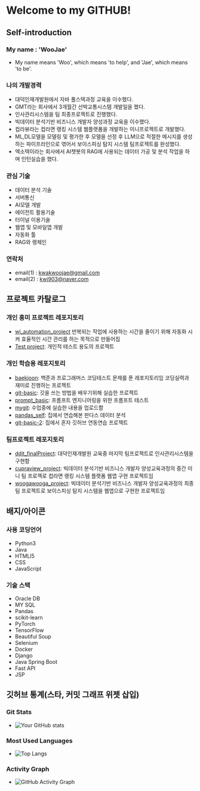 # Welcome to my GITHUB!

## Self-introduction

### My name : 'WooJae'
- My name means 'Woo', which means 'to help', and 'Jae', which means 'to be'.

### 나의 개발경력
- 대덕인재개발원에서 자바 풀스텍과정 교육을 이수했다.
- GMT라는 회사에서 3개월간 선박교통시스템 개발일을 했다.
- 인사관리시스템을 팀 최종프로젝트로 진행했다.
- 빅데이터 분석기반 비즈니스 개발자 양성과정 교육을 이수했다.
- 컵라뷰라는 컵라면 랭킹 시스템 웹플랫폼을 개발하는 미니프로젝트로 개발했다.
- ML,DL모델을 모델링 및 평가한 후 모델을 선정 후 LLM으로 적절한 메시지를 생성하는 파이프라인으로 엮어서 보이스피싱 탐지 시스템 팀프로젝트를 완성했다. 
- 엑소텍이라는 회사에서 AI챗봇의 RAG에 사용되는 데이터 가공 및 분석 작업을 하며 인턴실습을 했다.

### 관심 기술
- 데이터 분석 기술
- 서버통신
- AI모델 개발
- 에이전트 활용기술
- 터이널 이용기술
- 웹앱 및 모바일앱 개발
- 자동화 툴
- RAG와 랭체인

### 연락처
- email(1) : kwakwoojae@gmail.com
- email(2) : kwj903@naver.com

## 프로젝트 카탈로그

### 개인 흥미 프로젝트 레포지토리
- [wj_automation_project](https://github.com/kwj903/wj_automation_project.git)
  반복되는 작업에 사용하는 시간을 줄이기 위해 자동화 시켜 효율적인 시간 관리를 하는 목적으로 만들어짐
- [Test project](https://github.com/kwj903/TEST.git):  개인적 테스트 용도의 프로젝트

### 개인 학습용 레포지토리
- [baekjoon](https://github.com/kwj903/baekjoon.git):  백준과 프로그래머스 코딩테스트 문제를 푼 레포지토리임 코딩실력과 재미로 진행하는 프로젝트
- [git-basic](https://github.com/kwj903/20250618-git-basic.git):  깃을 쓰는 방법을 배우기위해 실습한 프로젝트
- [prompt_basic](https://github.com/kwj903/prompt_basic.git):  프롬프트 엔지니어링을 위한 프롬프트 테스트
- [mygit](https://github.com/kwj903/mygit.git):  수업중에 실습한 내용을 업로드함
- [pandas_self](https://github.com/kwj903/pandas_self.git):  집에서 연습해본 판다스 데이터 분석
- [git-basic-2](https://github.com/kwj903/20250619-git-basic.git):  집에서 혼자 깃허브 연동연습 프로젝트

### 팀프로젝트 레포지토리
- [ddit_finalProject](https://github.com/kwj903/ddit_finalProject.git):  대덕인재개발원 교육중 마지막 팀프로젝트로 인사관리시스템을 구현함
- [cupraview_project](https://github.com/kwj903/cupraview_project.git):  빅데이터 분석기반 비즈니스 개발자 양성교육과정의 중간 미니 팀 프로젝로 컵라면 랭킹 시스템 플랫폼 웹앱 구현 프로젝트임 
- [woogawooga_project](https://github.com/kwj903/woogawooga_project.git):  빅데이터 분석기반 비즈니스 개발자 양성교육과정의 최종 팀 프로젝트로 보이스피싱 탐지 시스템을 웹앱으로 구현한 프로젝트임

## 배지/아이콘

### 사용 코딩언어
- Python3
- Java
- HTMLl5
- CSS
- JavaScript

### 기술 스택
- Oracle DB
- MY SQL
- Pandas
- scikit-learn
- PyTorch
- TensorFlow
- Beautiful Soup
- Selenium
- Docker
- Django
- Java Spring Boot
- Fast API
- JSP

## 깃허브 통계(스타, 커밋 그래프 위젯 삽입)

### Git Stats
- ![Your GitHub stats](https://github-readme-stats.vercel.app/api?username=kwj903&show_icons=true&theme=radical)

### Most Used Languages
- ![Top Langs](https://github-readme-stats.vercel.app/api/top-langs/?username=kwj903&layout=compact)

### Activity Graph
- ![GitHub Activity Graph](https://github-readme-activity-graph.vercel.app/graph?username=kwj903&theme=tokyo-night&hide_border=true&area=true)

